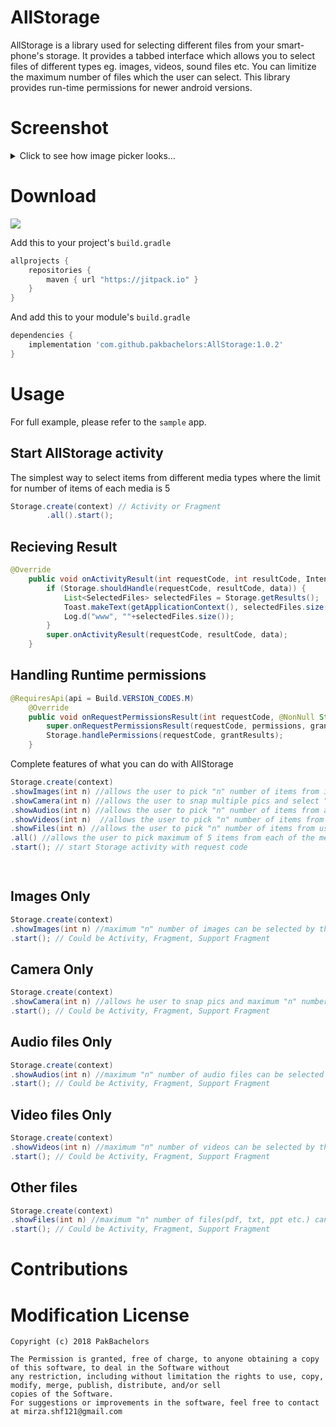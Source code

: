 # AllStorage
AllStorage is a library used for selecting different files from your smart-phone's storage. It provides a tabbed interface which allows you to select files of different types eg. images, videos, sound files etc. You can limitize the maximum number of files which the user can select. This library provides run-time permissions for newer android versions.

# Screenshot

<details>
	<summary>Click to see how image picker looks…</summary>
  
  
  <div class="row">
  <div class="column">
    <img 
src="https://user-images.githubusercontent.com/36470821/50398508-f139d280-0799-11e9-82d6-d475cc0ab319.jpg" height="460" width="284"/>
  </div>
  <div class="column">
    <img 
src="https://user-images.githubusercontent.com/36470821/50398533-2cd49c80-079a-11e9-92ab-a688b9baccab.jpg" height="460" width="284"/>
  </div>
  <div class="column">
    <img src="https://user-images.githubusercontent.com/36470821/50398666-28f54a00-079b-11e9-8476-a3e9dd6ed576.jpg" height="460" width="284"/>
  </div>
  <div class="column">
    <img src="https://user-images.githubusercontent.com/36470821/50398673-36123900-079b-11e9-815a-8245cd555325.jpg" height="460" width="284"/>
  </div>
	
<div class="column">
    <img src=" https://user-images.githubusercontent.com/36470821/50398720-a15c0b00-079b-11e9-93ef-a4631565390d.jpg" height="460" width="284"/>
  </div>
  
</div>
  
  
 
  
</details>

# Download
 [![](https://jitpack.io/v/esafirm/android-image-picker.svg)](https://jitpack.io/#esafirm/android-image-picker)

Add this to your project's `build.gradle`

```groovy
allprojects {
    repositories {
        maven { url "https://jitpack.io" }
    }
}
```

And add this to your module's `build.gradle` 

```groovy
dependencies {
 	implementation 'com.github.pakbachelors:AllStorage:1.0.2'
}
```



# Usage

For full example, please refer to the `sample` app. 


## Start AllStorage activity

The simplest way to select items from different media types where the limit for number of items of each media is 5

```java
Storage.create(context) // Activity or Fragment
	    .all().start();
``` 

## Recieving Result

```java
@Override
    public void onActivityResult(int requestCode, int resultCode, Intent data) {
        if (Storage.shouldHandle(requestCode, resultCode, data)) {
            List<SelectedFiles> selectedFiles = Storage.getResults();
            Toast.makeText(getApplicationContext(), selectedFiles.size() + "", Toast.LENGTH_LONG).show();
            Log.d("www", ""+selectedFiles.size());
        }
        super.onActivityResult(requestCode, resultCode, data);
    }
``` 

## Handling Runtime permissions

```java
@RequiresApi(api = Build.VERSION_CODES.M)
    @Override
    public void onRequestPermissionsResult(int requestCode, @NonNull String[] permissions, @NonNull int[] grantResults) {
        super.onRequestPermissionsResult(requestCode, permissions, grantResults);
        Storage.handlePermissions(requestCode, grantResults);
    }
``` 





Complete features of what you can do with AllStorage

```java
Storage.create(context)
.showImages(int n) //allows the user to pick "n" number of items from image type media stored in user's smartphone
.showCamera(int n) //allows the user to snap multiple pics and select "n" number of those items 
.showAudios(int n) //allows the user to pick "n" number of items from audio type media stored in user's smartphone
.showVideos(int n)  //allows the user to pick "n" number of items from video type media stored in user's smartphone
.showFiles(int n) //allows the user to pick "n" number of items from user storage files eg. pdf, zip, txt etc.
.all() //allows the user to pick maximum of 5 items from each of the media type
.start(); // start Storage activity with request code

	
```   

## Images Only

```java
Storage.create(context)
.showImages(int n) //maximum "n" number of images can be selected by the user
.start(); // Could be Activity, Fragment, Support Fragment 

```

## Camera Only

```java
Storage.create(context)
.showCamera(int n) //allows he user to snap pics and maximum "n" number of snapped images can be selected by the user
.start(); // Could be Activity, Fragment, Support Fragment 

```

## Audio files Only

```java
Storage.create(context)
.showAudios(int n) //maximum "n" number of audio files can be selected by the user
.start(); // Could be Activity, Fragment, Support Fragment 

```

## Video files Only

```java
Storage.create(context)
.showVideos(int n) //maximum "n" number of videos can be selected by the user
.start(); // Could be Activity, Fragment, Support Fragment 

```

## Other files

```java
Storage.create(context)
.showFiles(int n) //maximum "n" number of files(pdf, txt, ppt etc.) can be selected by the user
.start(); // Could be Activity, Fragment, Support Fragment 

```


# Contributions




# Modification License

```
Copyright (c) 2018 PakBachelors

The Permission is granted, free of charge, to anyone obtaining a copy of this software, to deal in the Software without
any restriction, including without limitation the rights to use, copy, modify, merge, publish, distribute, and/or sell
copies of the Software. 
For suggestions or improvements in the software, feel free to contact at mirza.shf121@gmail.com



